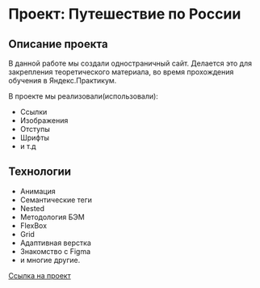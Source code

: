 # Проект: Путешествие по России

## Описание проекта
В данной работе мы создали одностраничный сайт.  Делается это для закрепления теоретического материала, во время прохождения обучения в Яндекс.Практикум.

В проекте мы реализовали(использовали):
 - Ссылки
 - Изображения
 - Отступы
 - Шрифты
 - и т.д

## Технологии
 - Анимация
 - Семантические теги
 - Nested
 - Методология БЭМ
 - FlexBox
 - Grid
 - Адаптивная верстка
 - Знакомство с Figma
 - и многие другие.

[Ссылка на проект](https://vabatmanov.github.io/russian-travel/)
